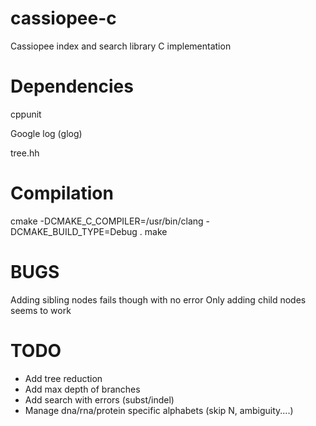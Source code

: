 cassiopee-c
===========

Cassiopee index and search library C implementation

Dependencies
===========

cppunit

Google log (glog)

tree.hh

Compilation
===========

cmake -DCMAKE_C_COMPILER=/usr/bin/clang -DCMAKE_BUILD_TYPE=Debug .
make

BUGS
====
Adding sibling nodes fails though with no error
Only adding child nodes seems to work

TODO
====

* Add tree reduction
* Add max depth of branches
* Add search with errors (subst/indel)
* Manage dna/rna/protein specific alphabets (skip N, ambiguity....)
